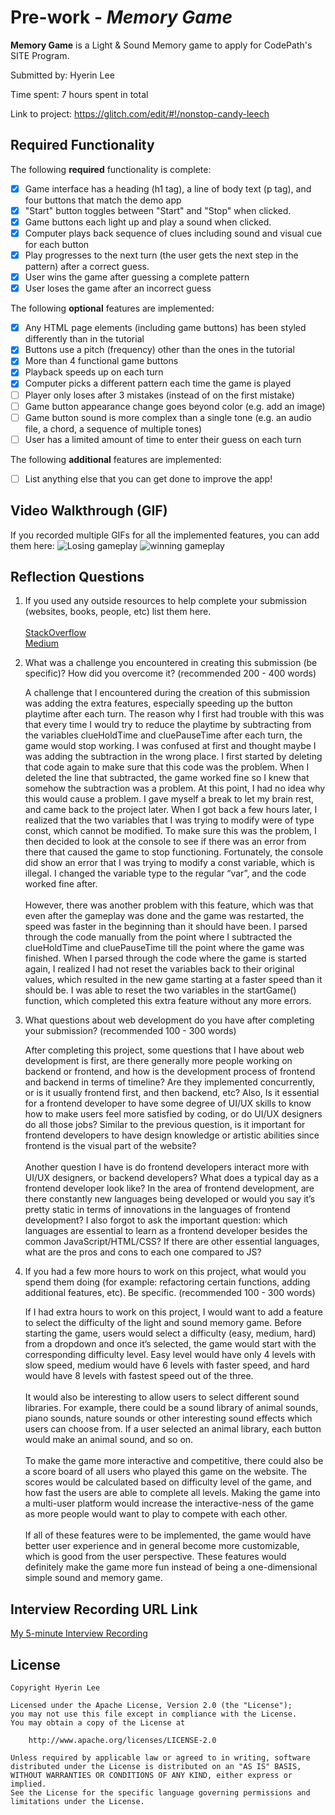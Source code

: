# Pre-work - _Memory Game_

**Memory Game** is a Light & Sound Memory game to apply for CodePath's SITE Program.

Submitted by: Hyerin Lee

Time spent: 7 hours spent in total

Link to project: https://glitch.com/edit/#!/nonstop-candy-leech

## Required Functionality

The following **required** functionality is complete:

- [x] Game interface has a heading (h1 tag), a line of body text (p tag), and four buttons that match the demo app
- [x] "Start" button toggles between "Start" and "Stop" when clicked.
- [x] Game buttons each light up and play a sound when clicked.
- [x] Computer plays back sequence of clues including sound and visual cue for each button
- [x] Play progresses to the next turn (the user gets the next step in the pattern) after a correct guess.
- [x] User wins the game after guessing a complete pattern
- [x] User loses the game after an incorrect guess

The following **optional** features are implemented:

- [x] Any HTML page elements (including game buttons) has been styled differently than in the tutorial
- [x] Buttons use a pitch (frequency) other than the ones in the tutorial
- [x] More than 4 functional game buttons
- [x] Playback speeds up on each turn
- [x] Computer picks a different pattern each time the game is played
- [ ] Player only loses after 3 mistakes (instead of on the first mistake)
- [ ] Game button appearance change goes beyond color (e.g. add an image)
- [ ] Game button sound is more complex than a single tone (e.g. an audio file, a chord, a sequence of multiple tones)
- [ ] User has a limited amount of time to enter their guess on each turn

The following **additional** features are implemented:

- [ ] List anything else that you can get done to improve the app!

## Video Walkthrough (GIF)

If you recorded multiple GIFs for all the implemented features, you can add them here:
![Losing gameplay](https://cdn.glitch.global/96d3a536-4bdc-485f-903e-bd408bc6eec8/lose-game.gif?v=1648775231402)
![winning gameplay](./win-game.gif)


## Reflection Questions

1. If you used any outside resources to help complete your submission (websites, books, people, etc) list them here.
   <br><br>[StackOverflow](https://stackoverflow.com/questions/4959975/generate-random-number-between-two-numbers-in-javascript) 
   <br>[Medium]( https://javascript.plainenglish.io/how-to-generate-an-array-of-random-numbers-in-javascript-f883de667e84)
  


2. What was a challenge you encountered in creating this submission (be specific)? How did you overcome it? (recommended 200 - 400 words)
   <p>
    A challenge that I encountered during the creation of this submission was adding the extra features, especially speeding up the button playtime after each turn. The reason why I first had trouble with this was that every time I would try to reduce the playtime by subtracting from the variables clueHoldTime and cluePauseTime after each turn, the game would stop working. I was confused at first and thought maybe I was adding the subtraction in the wrong place. I first started by deleting that code again to make sure that this code was the problem. When I deleted the line that subtracted, the game worked fine so I knew that somehow the subtraction was a problem. At this point, I had no idea why this would cause a problem. I gave myself a break to let my brain rest, and came back to the project later. When I got back a few hours later, I realized that the two variables that I was trying to modify were of type const, which cannot be modified. To make sure this was the problem, I then decided to look at the console to see if there was an error from there that caused the game to stop functioning. Fortunately, the console did show an error that I was trying to modify a const variable, which is illegal. I changed the variable type to the regular “var”, and the code worked fine after.
    <br><br>
    However, there was another problem with this feature, which was that even after the gameplay was done and the game was restarted, the speed was faster in the beginning than it should have been. I parsed through the code manually from the point where I subtracted the clueHoldTime and cluePauseTime till the point where the game was finished. When I parsed through the code where the game is started again, I realized I had not reset the variables back to their original values, which resulted in the new game starting at a faster speed than it should be. I was able to reset the two variables in the startGame() function, which completed this extra feature without any more errors.
  </p>

3. What questions about web development do you have after completing your submission? (recommended 100 - 300 words)
   <br><p>
  After completing this project, some questions that I have about web development is first, are there generally more people working on backend or frontend, and how is the development process of frontend and backend in terms of timeline? Are they implemented concurrently, or is it usually frontend first, and then backend, etc? Also, Is it essential for a frontend developer to have some degree of UI/UX skills to know how to make users feel more satisfied by coding, or do UI/UX designers do all those jobs? Similar to the previous question, is it important for frontend developers to have design knowledge or artistic abilities since frontend is the visual part of the website? 
<br><br>Another question I have is do frontend developers interact more with UI/UX designers, or backend developers? What does a typical day as a frontend developer look like? In the area of frontend development, are there constantly new languages being developed or would you say it’s pretty static in terms of innovations in the languages of frontend development? I also forgot to ask the important question: which languages are essential to learn as a frontend developer besides the common JavaScript/HTML/CSS? If there are other essential languages, what are the pros and cons to each one compared to JS?

</p>

4. If you had a few more hours to work on this project, what would you spend them doing (for example: refactoring certain functions, adding additional features, etc). Be specific. (recommended 100 - 300 words)
   <br><p>
  If I had extra hours to work on this project, I would want to add a feature to select the difficulty of the light and sound memory game. Before starting the game, users would select a difficulty (easy, medium, hard) from a dropdown and once it’s selected, the game would start with the corresponding difficulty level. Easy level would have only 4 levels with slow speed, medium would have 6 levels with faster speed, and hard would have 8 levels with fastest speed out of the three.
<br><br>It would also be interesting to allow users to select different sound libraries. For example, there could be a sound library of animal sounds, piano sounds, nature sounds or other interesting sound effects which users can choose from. If a user selected an animal library, each button would make an animal sound, and so on. 
<br><br>To make the game more interactive and competitive, there could also be a score board of all users who played this game on the website. The scores would be calculated based on difficulty level of the game, and how fast the users are able to complete all levels.  Making the game into a multi-user platform would increase the interactive-ness of the game as more people would want to play to compete with each other. 
<br><br>If all of these features were to be implemented, the game would have better user experience and in general become more customizable, which is good from the user perspective. These features would definitely make the game more fun instead of being a one-dimensional simple sound and memory game. 

</p>
   

## Interview Recording URL Link

[My 5-minute Interview Recording](https://youtu.be/3QpdPjkBLVI)

## License

    Copyright Hyerin Lee

    Licensed under the Apache License, Version 2.0 (the "License");
    you may not use this file except in compliance with the License.
    You may obtain a copy of the License at

        http://www.apache.org/licenses/LICENSE-2.0

    Unless required by applicable law or agreed to in writing, software
    distributed under the License is distributed on an "AS IS" BASIS,
    WITHOUT WARRANTIES OR CONDITIONS OF ANY KIND, either express or implied.
    See the License for the specific language governing permissions and
    limitations under the License.
